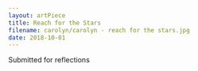```yaml
---
layout: artPiece
title: Reach for the Stars
filename: carolyn/carolyn - reach for the stars.jpg
date: 2018-10-01
---
```

Submitted for reflections